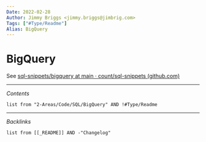 ```yaml
---
Date: 2022-02-28
Author: Jimmy Briggs <jimmy.briggs@jimbrig.com>
Tags: ["#Type/Readme"]
Alias: BigQuery
---
```


# BigQuery

See [sql-snippets/bigquery at main · count/sql-snippets (github.com)](https://github.com/count/sql-snippets/tree/main/bigquery)

***

*Contents*

```dataview
list from "2-Areas/Code/SQL/BigQuery" AND !#Type/Readme
```

***

*Backlinks*

```dataview
list from [[_README]] AND -"Changelog"
```